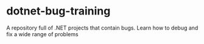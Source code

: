 # dotnet-bug-training
A repository full of .NET projects that contain bugs. Learn how to debug and fix a wide range of problems
